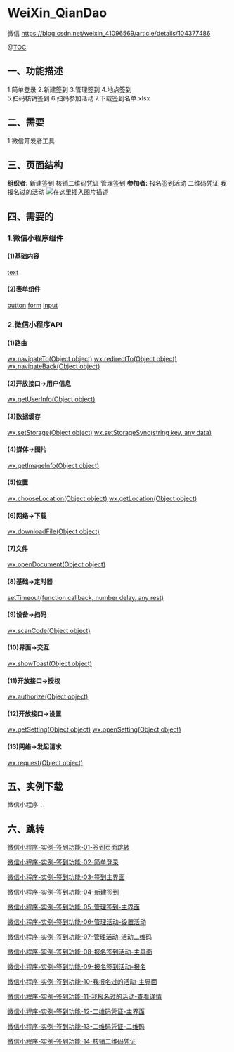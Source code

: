 # WeiXin_QianDao
微信
https://blog.csdn.net/weixin_41096569/article/details/104377486


@[TOC](目录)
## 一、功能描述
1.简单登录
2.新建签到
3.管理签到
4.地点签到                   
5.扫码核销签到
6.扫码参加活动
7.下载签到名单.xlsx

## 二、需要

1.微信开发者工具


## 三、页面结构

**组织者:**
新建签到
核销二维码凭证
管理签到
**参加者:**
报名签到活动
二维码凭证
我报名过的活动
![在这里插入图片描述](https://img-blog.csdnimg.cn/20200424084817178.PNG?x-oss-process=image/watermark,type_ZmFuZ3poZW5naGVpdGk,shadow_10,text_aHR0cHM6Ly9ibG9nLmNzZG4ubmV0L3dlaXhpbl80MTA5NjU2OQ==,size_16,color_FFFFFF,t_70#pic_center)

## 四、需要的
### 1.微信小程序组件
#### (1)基础内容
[text](https://developers.weixin.qq.com/miniprogram/dev/component/text.html)

#### (2)表单组件
[button](https://developers.weixin.qq.com/miniprogram/dev/component/button.html)
[form](https://developers.weixin.qq.com/miniprogram/dev/component/form.html)
[input](https://developers.weixin.qq.com/miniprogram/dev/component/input.html)


### 2.微信小程序API
#### (1)路由
[wx.navigateTo(Object object)](https://developers.weixin.qq.com/miniprogram/dev/api/route/wx.navigateTo.html)
[wx.redirectTo(Object object)](https://developers.weixin.qq.com/miniprogram/dev/api/route/wx.redirectTo.html)
[wx.navigateBack(Object object)](https://developers.weixin.qq.com/miniprogram/dev/api/route/wx.navigateBack.html)

#### (2)开放接口->用户信息
[wx.getUserInfo(Object object)](https://developers.weixin.qq.com/miniprogram/dev/api/open-api/login/wx.login.html)
#### (3)数据缓存
[wx.setStorage(Object object)](https://developers.weixin.qq.com/miniprogram/dev/api/storage/wx.setStorage.html)
[wx.setStorageSync(string key, any data)](https://developers.weixin.qq.com/miniprogram/dev/api/storage/wx.setStorageSync.html)
#### (4)媒体->图片
[wx.getImageInfo(Object object)](https://developers.weixin.qq.com/miniprogram/dev/api/media/image/wx.getImageInfo.html)
#### (5)位置
[wx.chooseLocation(Object object)](https://developers.weixin.qq.com/miniprogram/dev/api/location/wx.chooseLocation.html)
[wx.getLocation(Object object)](https://developers.weixin.qq.com/miniprogram/dev/api/location/wx.getLocation.html)
#### (6)网络->下载
[wx.downloadFile(Object object)](https://developers.weixin.qq.com/miniprogram/dev/api/network/download/wx.downloadFile.html)
#### (7)文件
[wx.openDocument(Object object)](https://developers.weixin.qq.com/miniprogram/dev/api/file/wx.openDocument.html)
#### (8)基础->定时器
[setTimeout(function callback, number delay, any rest)](https://developers.weixin.qq.com/miniprogram/dev/api/base/timer/setTimeout.html)
#### (9)设备->扫码
[wx.scanCode(Object object)](https://developers.weixin.qq.com/miniprogram/dev/api/device/scan/wx.scanCode.html)
#### (10)界面->交互
[wx.showToast(Object object)](https://developers.weixin.qq.com/miniprogram/dev/api/ui/interaction/wx.showToast.html)
#### (11)开放接口->授权
[wx.authorize(Object object)](https://developers.weixin.qq.com/miniprogram/dev/api/open-api/authorize/wx.authorize.html)
#### (12)开放接口->设置
[wx.getSetting(Object object)](https://developers.weixin.qq.com/miniprogram/dev/api/open-api/setting/wx.getSetting.html)
[wx.openSetting(Object object)](https://developers.weixin.qq.com/miniprogram/dev/api/open-api/setting/wx.openSetting.html)
#### (13)网络->发起请求
[wx.request(Object object)](https://developers.weixin.qq.com/miniprogram/dev/api/network/request/wx.request.html)

## 五、实例下载

微信小程序：
## 六、跳转
[微信小程序-实例-签到功能-01-签到页面跳转](https://blog.csdn.net/weixin_41096569/article/details/105718363)

[微信小程序-实例-签到功能-02-简单登录](https://blog.csdn.net/weixin_41096569/article/details/105718676)

[微信小程序-实例-签到功能-03-签到主界面](https://blog.csdn.net/weixin_41096569/article/details/105719166)

[微信小程序-实例-签到功能-04-新建签到](https://blog.csdn.net/weixin_41096569/article/details/105719577)

[微信小程序-实例-签到功能-05-管理签到-主界面](https://blog.csdn.net/weixin_41096569/article/details/105719984)

[微信小程序-实例-签到功能-06-管理活动-设置活动](https://blog.csdn.net/weixin_41096569/article/details/105720221)

[微信小程序-实例-签到功能-07-管理活动-活动二维码](https://blog.csdn.net/weixin_41096569/article/details/105722600)

[微信小程序-实例-签到功能-08-报名签到活动-主界面](https://blog.csdn.net/weixin_41096569/article/details/105722627)

[微信小程序-实例-签到功能-09-报名签到活动-报名](https://blog.csdn.net/weixin_41096569/article/details/105722650)

[微信小程序-实例-签到功能-10-我报名过的活动-主界面](https://blog.csdn.net/weixin_41096569/article/details/105722672)

[微信小程序-实例-签到功能-11-我报名过的活动-查看详情](https://blog.csdn.net/weixin_41096569/article/details/105722711)

[微信小程序-实例-签到功能-12-二维码凭证-主界面](https://blog.csdn.net/weixin_41096569/article/details/105722795)

[微信小程序-实例-签到功能-13-二维码凭证-二维码](https://blog.csdn.net/weixin_41096569/article/details/105722856)

[微信小程序-实例-签到功能-14-核销二维码凭证](https://blog.csdn.net/weixin_41096569/article/details/105722912)

